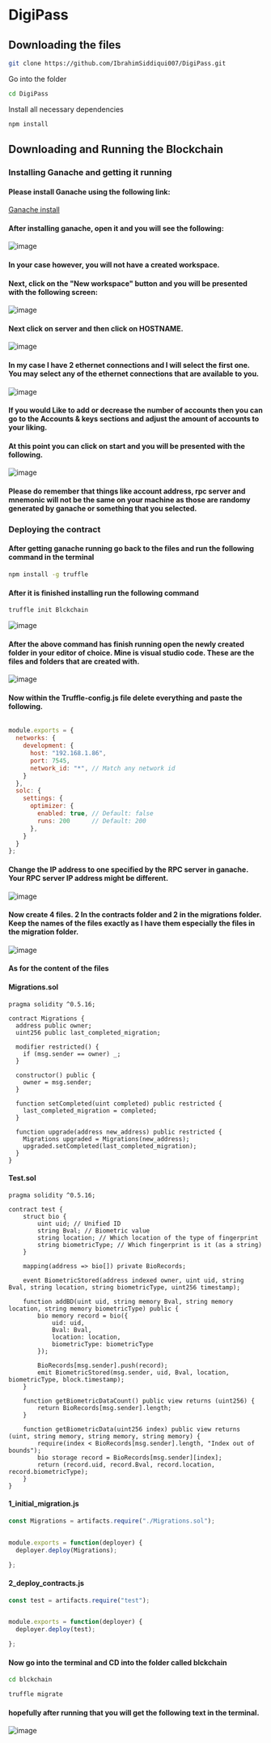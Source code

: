 # DigiPass

## Downloading the files

```bash
git clone https://github.com/IbrahimSiddiqui007/DigiPass.git
```
Go into the folder

```bash
cd DigiPass
```
Install all necessary dependencies

```bash
npm install
```

## Downloading and Running the Blockchain

### Installing Ganache and getting it running

#### Please install Ganache using the following link:
[Ganache install](https://trufflesuite.com/ganache/)

#### After installing ganache, open it and you will see the following:
![image](https://github.com/IbrahimSiddiqui007/DigiPass/assets/87603789/51f08d4e-a719-42e0-8b41-e62236c651c1)


#### In your case however, you will not have a created workspace.

#### Next, click on the "New workspace" button and you will be presented with the following screen:
![image](https://github.com/IbrahimSiddiqui007/DigiPass/assets/87603789/9fc94c70-68a9-4013-bd41-b91d117da727)

#### Next click on server and then click on HOSTNAME.
![image](https://github.com/IbrahimSiddiqui007/DigiPass/assets/87603789/7d4cc711-4e86-4c21-9ec8-e4a4c33d06a6)

#### In my case I have 2 ethernet connections and I will select the first one. You may select any of the ethernet connections that are available to you.
![image](https://github.com/IbrahimSiddiqui007/DigiPass/assets/87603789/7181b24f-920b-4840-9d71-492df4ebe7c6)

#### If you would Like to add or decrease the number of accounts then you can go to the Accounts & keys sections and adjust the amount of accounts to your liking.

#### At this point you can click on start and you will be presented with the following.
![image](https://github.com/IbrahimSiddiqui007/DigiPass/assets/87603789/0aa5eb34-23e1-4224-b04e-04d9dba18cf3)

#### Please do remember that things like account address, rpc server and mnemonic will not be the same on your machine as those are randomy generated by ganache or something that you selected.

### Deploying the contract

#### After getting ganache running go back to the files and run the following command in the terminal

```bash
npm install -g truffle
```

#### After it is finished installing run the following command

```bash
truffle init Blckchain
```
![image](https://github.com/IbrahimSiddiqui007/DigiPass/assets/87603789/678a7433-777b-4508-81a2-3c0f8754a715)

#### After the above command has finish running open the newly created folder in your editor of choice. Mine is visual studio code. These are the files and folders that are created with.
![image](https://github.com/IbrahimSiddiqui007/DigiPass/assets/87603789/17248c2d-7794-449a-a19f-d1aad1368cb9)

#### Now within the Truffle-config.js file delete everything and paste the following.

```javascript

module.exports = {
  networks: {
    development: {
      host: "192.168.1.86",
      port: 7545,
      network_id: "*", // Match any network id
    }
  },
  solc: {
    settings: {
      optimizer: {
        enabled: true, // Default: false
        runs: 200      // Default: 200
      },
    }
  }
};

```
#### Change the IP address to one specified by the RPC server in ganache. Your RPC server IP address might be different.
![image](https://github.com/IbrahimSiddiqui007/DigiPass/assets/87603789/cb6b4576-3aa5-4b7c-8cbb-92c8cb4d6e49)

#### Now create 4 files. 2 In the contracts folder and 2 in the migrations folder. Keep the names of the files exactly as I have them especially the files in the migration folder.
![image](https://github.com/IbrahimSiddiqui007/DigiPass/assets/87603789/97b80594-b087-471b-9433-c67748f988eb)

#### As for the content of the files 
#### Migrations.sol

```solidity
pragma solidity ^0.5.16;

contract Migrations {
  address public owner;
  uint256 public last_completed_migration;

  modifier restricted() {
    if (msg.sender == owner) _;
  }

  constructor() public {
    owner = msg.sender;
  }

  function setCompleted(uint completed) public restricted {
    last_completed_migration = completed;
  }

  function upgrade(address new_address) public restricted {
    Migrations upgraded = Migrations(new_address);
    upgraded.setCompleted(last_completed_migration);
  }
}
```
#### Test.sol

```solidity
pragma solidity ^0.5.16;

contract test {
    struct bio {
        uint uid; // Unified ID
        string Bval; // Biometric value
        string location; // Which location of the type of fingerprint
        string biometricType; // Which fingerprint is it (as a string)
    }

    mapping(address => bio[]) private BioRecords;

    event BiometricStored(address indexed owner, uint uid, string Bval, string location, string biometricType, uint256 timestamp);

    function addBD(uint uid, string memory Bval, string memory location, string memory biometricType) public {
        bio memory record = bio({
            uid: uid,
            Bval: Bval,
            location: location,
            biometricType: biometricType
        });

        BioRecords[msg.sender].push(record);
        emit BiometricStored(msg.sender, uid, Bval, location, biometricType, block.timestamp);
    }

    function getBiometricDataCount() public view returns (uint256) {
        return BioRecords[msg.sender].length;
    }

    function getBiometricData(uint256 index) public view returns (uint, string memory, string memory, string memory) {
        require(index < BioRecords[msg.sender].length, "Index out of bounds");
        bio storage record = BioRecords[msg.sender][index];
        return (record.uid, record.Bval, record.location, record.biometricType);
    }
}
```

#### 1_initial_migration.js

```javascript
const Migrations = artifacts.require("./Migrations.sol");


module.exports = function(deployer) {
  deployer.deploy(Migrations);

};
```

#### 2_deploy_contracts.js

```javascript
const test = artifacts.require("test");


module.exports = function(deployer) {
  deployer.deploy(test);

};
```

#### Now go into the terminal and CD into the folder called blckchain

```bash
cd blckchain

truffle migrate
```

#### hopefully after running that you will get the following text in the terminal.

![image](https://github.com/IbrahimSiddiqui007/DigiPass/assets/87603789/a9d6c4ce-f7a9-45d1-bc0c-54023fda90b8)
